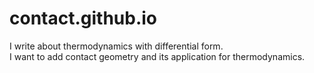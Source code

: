 ﻿# contact.github.io
I write about thermodynamics with differential form. <br>
I want to add contact geometry and its application for thermodynamics. 
